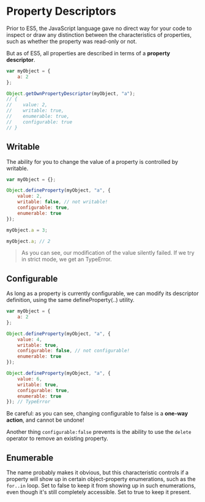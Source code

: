 # Property Descriptors

Prior to ES5, the JavaScript language gave no direct way for your code to inspect or draw any distinction between the characteristics of properties, such as whether the property was read-only or not.

But as of ES5, all properties are described in terms of a **property descriptor**.

```javascript
var myObject = {
    a: 2
};

Object.getOwnPropertyDescriptor(myObject, "a");
// {
//    value: 2,
//    writable: true,
//    enumerable: true,
//    configurable: true
// }
```


## Writable

The ability for you to change the value of a property is controlled by writable.

```javascript
var myObject = {};

Object.defineProperty(myObject, "a", {
    value: 2,
    writable: false, // not writable!
    configurable: true,
    enumerable: true
});

myObject.a = 3;

myObject.a; // 2
```

> As you can see, our modification of the value silently failed. If we try in strict mode, we get an TypeError.


## Configurable

As long as a property is currently configurable, we can modify its descriptor definition, using the same defineProperty(..) utility.

```javascript
var myObject = {
    a: 2
};

Object.defineProperty(myObject, "a", {
    value: 4,
    writable: true,
    configurable: false, // not configurable!
    enumerable: true
});

Object.defineProperty(myObject, "a", {
    value: 6,
    writable: true,
    configurable: true,
    enumerable: true
}); // TypeError
```
Be careful: as you can see, changing configurable to false is a **one-way action**, and cannot be undone!

Another thing `configurable:false` prevents is the ability to use the `delete` operator to remove an existing property.

## Enumerable

The name probably makes it obvious, but this characteristic controls if a property will show up in certain object-property enumerations, such as the `for..in` loop. Set to false to keep it from showing up in such enumerations, even though it's still completely accessible. Set to true to keep it present.

